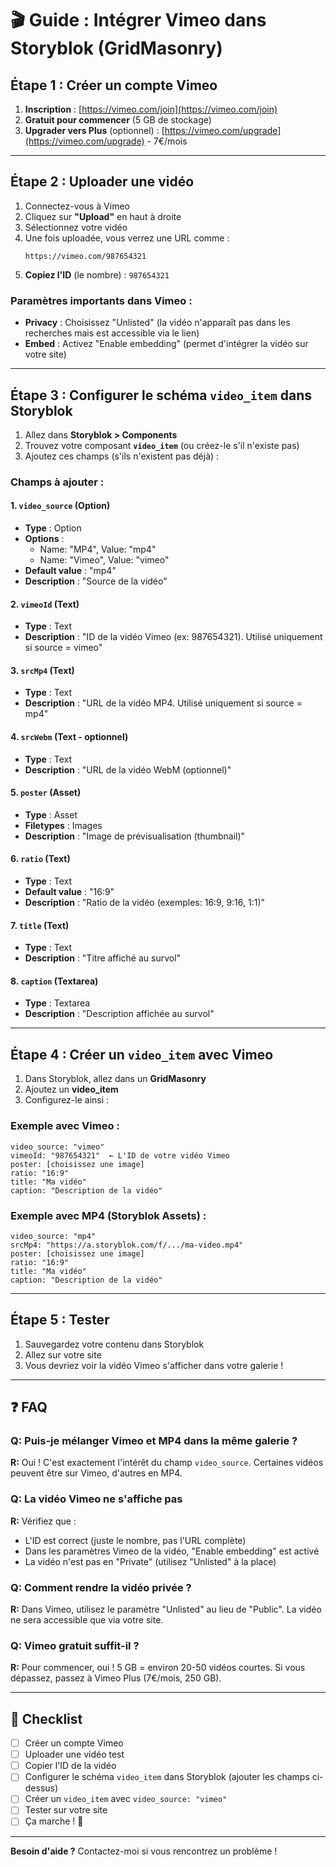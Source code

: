 # 🎬 Guide : Intégrer Vimeo dans Storyblok (GridMasonry)

## Étape 1 : Créer un compte Vimeo

1. **Inscription** : [https://vimeo.com/join](https://vimeo.com/join)
2. **Gratuit pour commencer** (5 GB de stockage)
3. **Upgrader vers Plus** (optionnel) : [https://vimeo.com/upgrade](https://vimeo.com/upgrade) - 7€/mois

---

## Étape 2 : Uploader une vidéo

1. Connectez-vous à Vimeo
2. Cliquez sur **"Upload"** en haut à droite
3. Sélectionnez votre vidéo
4. Une fois uploadée, vous verrez une URL comme :
   ```
   https://vimeo.com/987654321
   ```
5. **Copiez l'ID** (le nombre) : `987654321`

### Paramètres importants dans Vimeo :

- **Privacy** : Choisissez "Unlisted" (la vidéo n'apparaît pas dans les recherches mais est accessible via le lien)
- **Embed** : Activez "Enable embedding" (permet d'intégrer la vidéo sur votre site)

---

## Étape 3 : Configurer le schéma `video_item` dans Storyblok

1. Allez dans **Storyblok > Components**
2. Trouvez votre composant **`video_item`** (ou créez-le s'il n'existe pas)
3. Ajoutez ces champs (s'ils n'existent pas déjà) :

### Champs à ajouter :

#### 1. `video_source` (Option)

- **Type** : Option
- **Options** :
  - Name: "MP4", Value: "mp4"
  - Name: "Vimeo", Value: "vimeo"
- **Default value** : "mp4"
- **Description** : "Source de la vidéo"

#### 2. `vimeoId` (Text)

- **Type** : Text
- **Description** : "ID de la vidéo Vimeo (ex: 987654321). Utilisé uniquement si source = vimeo"

#### 3. `srcMp4` (Text)

- **Type** : Text
- **Description** : "URL de la vidéo MP4. Utilisé uniquement si source = mp4"

#### 4. `srcWebm` (Text - optionnel)

- **Type** : Text
- **Description** : "URL de la vidéo WebM (optionnel)"

#### 5. `poster` (Asset)

- **Type** : Asset
- **Filetypes** : Images
- **Description** : "Image de prévisualisation (thumbnail)"

#### 6. `ratio` (Text)

- **Type** : Text
- **Default value** : "16:9"
- **Description** : "Ratio de la vidéo (exemples: 16:9, 9:16, 1:1)"

#### 7. `title` (Text)

- **Type** : Text
- **Description** : "Titre affiché au survol"

#### 8. `caption` (Textarea)

- **Type** : Textarea
- **Description** : "Description affichée au survol"

---

## Étape 4 : Créer un `video_item` avec Vimeo

1. Dans Storyblok, allez dans un **GridMasonry**
2. Ajoutez un **video_item**
3. Configurez-le ainsi :

### Exemple avec Vimeo :

```
video_source: "vimeo"
vimeoId: "987654321"  ← L'ID de votre vidéo Vimeo
poster: [choisissez une image]
ratio: "16:9"
title: "Ma vidéo"
caption: "Description de la vidéo"
```

### Exemple avec MP4 (Storyblok Assets) :

```
video_source: "mp4"
srcMp4: "https://a.storyblok.com/f/.../ma-video.mp4"
poster: [choisissez une image]
ratio: "16:9"
title: "Ma vidéo"
caption: "Description de la vidéo"
```

---

## Étape 5 : Tester

1. Sauvegardez votre contenu dans Storyblok
2. Allez sur votre site
3. Vous devriez voir la vidéo Vimeo s'afficher dans votre galerie !

---

## ❓ FAQ

### Q: Puis-je mélanger Vimeo et MP4 dans la même galerie ?

**R:** Oui ! C'est exactement l'intérêt du champ `video_source`. Certaines vidéos peuvent être sur Vimeo, d'autres en MP4.

### Q: La vidéo Vimeo ne s'affiche pas

**R:** Vérifiez que :

- L'ID est correct (juste le nombre, pas l'URL complète)
- Dans les paramètres Vimeo de la vidéo, "Enable embedding" est activé
- La vidéo n'est pas en "Private" (utilisez "Unlisted" à la place)

### Q: Comment rendre la vidéo privée ?

**R:** Dans Vimeo, utilisez le paramètre "Unlisted" au lieu de "Public". La vidéo ne sera accessible que via votre site.

### Q: Vimeo gratuit suffit-il ?

**R:** Pour commencer, oui ! 5 GB = environ 20-50 vidéos courtes. Si vous dépassez, passez à Vimeo Plus (7€/mois, 250 GB).

---

## 🎯 Checklist

- [ ] Créer un compte Vimeo
- [ ] Uploader une vidéo test
- [ ] Copier l'ID de la vidéo
- [ ] Configurer le schéma `video_item` dans Storyblok (ajouter les champs ci-dessus)
- [ ] Créer un `video_item` avec `video_source: "vimeo"`
- [ ] Tester sur votre site
- [ ] Ça marche ! 🎉

---

**Besoin d'aide ?** Contactez-moi si vous rencontrez un problème !
